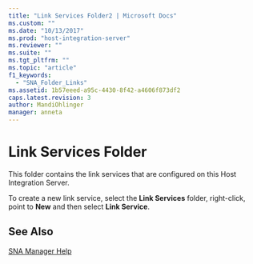 ```yaml
---
title: "Link Services Folder2 | Microsoft Docs"
ms.custom: ""
ms.date: "10/13/2017"
ms.prod: "host-integration-server"
ms.reviewer: ""
ms.suite: ""
ms.tgt_pltfrm: ""
ms.topic: "article"
f1_keywords: 
  - "SNA_Folder_Links"
ms.assetid: 1b57eeed-a95c-4430-8f42-a4606f873df2
caps.latest.revision: 3
author: MandiOhlinger
manager: anneta
---
```

# Link Services Folder
This folder contains the link services that are configured on this Host Integration Server.  
  
 To create a new link service, select the **Link Services** folder, right-click, point to **New** and then select **Link Service**.  
  
## See Also  
 [SNA Manager Help](../core/sna-manager-help.md)
